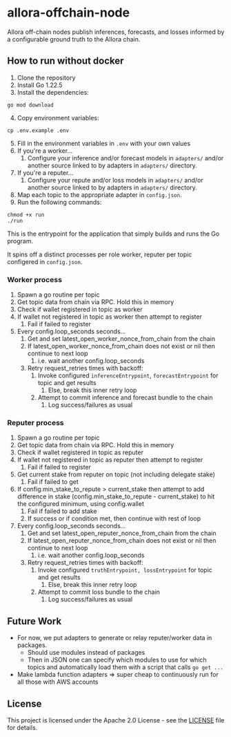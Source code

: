 # allora-offchain-node

Allora off-chain nodes publish inferences, forecasts, and losses informed by a configurable ground truth to the Allora chain.

## How to run without docker

1. Clone the repository
2. Install Go 1.22.5
3. Install the dependencies:

```shell
go mod download
```

4. Copy environment variables:

```shell
cp .env.example .env
```

5. Fill in the environment variables in `.env` with your own values
6. If you're a worker...
   1. Configure your inference and/or forecast models in `adapters/` and/or another source linked to by adapters in `adapters/` directory.
7. If you're a reputer...
   1. Configure your repute and/or loss models in `adapters/` and/or another source linked to by adapters in `adapters/` directory.
8. Map each topic to the appropriate adapter in `config.json`.
9. Run the following commands:

```shell
chmod +x run
./run
```

This is the entrypoint for the application that simply builds and runs the Go program.

It spins off a distinct processes per role worker, reputer per topic configered in `config.json`.

### Worker process

1. Spawn a go routine per topic
2. Get topic data from chain via RPC. Hold this in memory
3. Check if wallet registered in topic as worker
4. If wallet not registered in topic as worker then attempt to register
   1. Fail if failed to register
5. Every config.loop_seconds seconds...
   1. Get and set latest_open_worker_nonce_from_chain from the chain
   2. If latest_open_worker_nonce_from_chain does not exist or nil then continue to next loop
      1. i.e. wait another config.loop_seconds
   3. Retry request_retries times with backoff:
      1. Invoke configured `inferenceEntrypoint`, `forecastEntrypoint` for topic and get results
         1. Else, break this inner retry loop
      2. Attempt to commit inference and forecast bundle to the chain
         1. Log success/failures as usual

### Reputer process

1. Spawn a go routine per topic
2. Get topic data from chain via RPC. Hold this in memory
3. Check if wallet registered in topic as reputer
4. If wallet not registered in topic as reputer then attempt to register
   1. Fail if failed to register
5. Get current stake from reputer on topic (not including delegate stake)
   1. Fail if failed to get
6. If config.min_stake_to_repute > current_stake then attempt to add difference in stake (config.min_stake_to_repute - current_stake) to hit the configured minimum, using config.wallet
   1. Fail if failed to add stake
   2. If success or if condition met, then continue with rest of loop
7. Every config.loop_seconds seconds...
   1. Get and set latest_open_reputer_nonce_from_chain from the chain
   2. If latest_open_reputer_nonce_from_chain does not exist or nil then continue to next loop
      1. i.e. wait another config.loop_seconds
   3. Retry request_retries times with backoff:
      1. Invoke configured `truthEntrypoint, lossEntrypoint` for topic and get results
         1. Else, break this inner retry loop
      2. Attempt to commit loss bundle to the chain
         1. Log success/failures as usual

## Future Work

* For now, we put adapters to generate or relay reputer/worker data in packages.
   * Should use modules instead of packages
   * Then in JSON one can specify which modules to use for which topics and automatically load them with a script that calls `go get ...`
* Make lambda function adapters => super cheap to continuously run for all those with AWS accounts

## License

This project is licensed under the Apache 2.0 License - see the [LICENSE](LICENSE) file for details.
